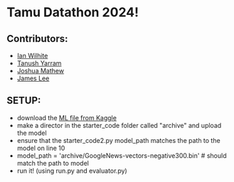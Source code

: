 # Tamu Datathon 2024!

## Contributors:
 - [Ian Wilhite](https://www.linkedin.com/in/ian-wilhite/)
 - [Tanush Yarram](https://www.linkedin.com/in/tanushyarram/)
 - [Joshua Mathew](https://www.linkedin.com/in/joshua-mathew-1145bb199/)
 - [James Lee](https://www.linkedin.com/in/jamesleetamu/)

## SETUP:

 - download the [ML file from Kaggle](https://www.kaggle.com/datasets/adarshsng/googlenewsvectors)
 - make a director in the starter_code folder called "archive" and upload the model
 - ensure that the starter_code2.py model_path matches the path to the model on line 10
 - model_path = 'archive/GoogleNews-vectors-negative300.bin' # should match the path to model
 - run it! (using run.py and evaluator.py)
   
